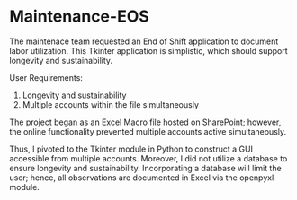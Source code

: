 # Maintenance-EOS
The maintenace team requested an End of Shift application to document labor utilization. This Tkinter application is simplistic, which should support longevity and sustainability.

User Requirements:
  1. Longevity and sustainability
  2. Multiple accounts within the file simultaneously

The project began as an Excel Macro file hosted on SharePoint; however, the online functionality prevented multiple accounts active simultaneously.

Thus, I pivoted to the Tkinter module in Python to construct a GUI accessible from multiple accounts. Moreover, I did not utilize a database to ensure longevity and sustainability. Incorporating a database will limit the user; hence, all observations are documented in Excel via the openpyxl module.

